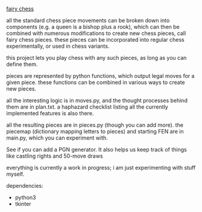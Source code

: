 [fairy chess](https://en.wikipedia.org/wiki/Fairy_chess_piece)

all the standard chess piece movements can be broken down into components (e.g. a queen is a bishop plus a rook), which can then be combined with numerous modifications to create new chess pieces, call fairy chess pieces. these pieces can be incorporated into regular chess experimentally, or used in chess variants.

this project lets you play chess with any such pieces, as long as you can define them.

pieces are represented by python functions, which output legal moves for a given piece. these functions can be combined in various ways to create new pieces.

all the interesting logic is in moves.py, and the thought processes behind them are in plan.txt. a haphazard checklist listing all the currently implemented features is also there.

all the resulting pieces are in pieces.py (though you can add more). the piecemap (dictionary mapping letters to pieces) and starting FEN are in main.py, which you can experiment with.

See if you can add a PGN generator. It also helps us keep track of things like castling rights and 50-move draws

everything is currently a work in progress; i am just experimenting with stuff myself.

dependencies:
- python3
- tkinter
